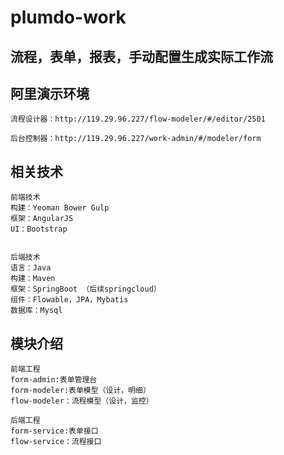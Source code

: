 # plumdo-work

## 流程，表单，报表，手动配置生成实际工作流

## 阿里演示环境
```
流程设计器：http://119.29.96.227/flow-modeler/#/editor/2501

后台控制器：http://119.29.96.227/work-admin/#/modeler/form

```

## 相关技术

```
前端技术
构建：Yeoman Bower Gulp
框架：AngularJS
UI：Bootstrap


后端技术
语言：Java
构建：Maven
框架：SpringBoot （后续springcloud）
组件：Flowable，JPA，Mybatis
数据库：Mysql
```


## 模块介绍
```
前端工程
form-admin:表单管理台
form-modeler:表单模型（设计，明细）
flow-modeler：流程模型（设计，监控）

后端工程
form-service:表单接口
flow-service：流程接口
```

